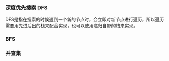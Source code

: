 ### 深度优先搜索 DFS

DFS是指在搜索的时候遇到一个新的节点时，会立即对新节点进行遍历，所以遍历需要用先进后出的栈来配合实现，也可以使用递归自带的栈来实现。

### BFS

### 并查集
